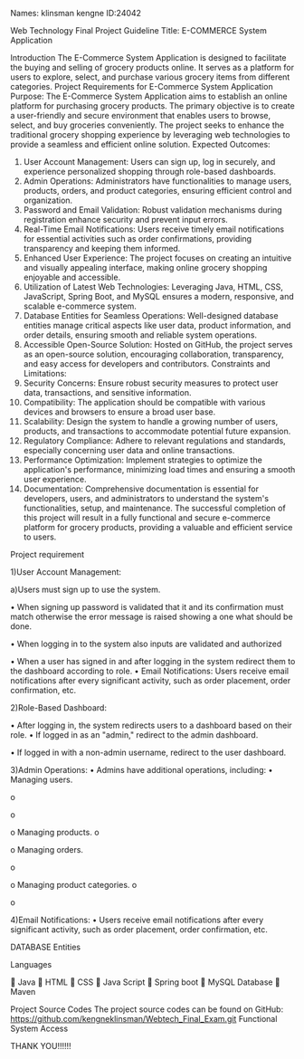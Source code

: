 Names: klinsman kengne
ID:24042

Web Technology Final Project Guideline 
Title: E-COMMERCE System Application

Introduction 
The E-Commerce System Application is designed to facilitate the buying and selling of grocery products online. It serves as a platform for users to explore, select, and purchase various grocery items from different categories.
Project Requirements for E-Commerce System Application
Purpose: The E-Commerce System Application aims to establish an online platform for purchasing grocery products. The primary objective is to create a user-friendly and secure environment that enables users to browse, select, and buy groceries conveniently. The project seeks to enhance the traditional grocery shopping experience by leveraging web technologies to provide a seamless and efficient online solution.
Expected Outcomes:
1.	User Account Management: Users can sign up, log in securely, and experience personalized shopping through role-based dashboards.
2.	Admin Operations: Administrators have functionalities to manage users, products, orders, and product categories, ensuring efficient control and organization.
3.	Password and Email Validation: Robust validation mechanisms during registration enhance security and prevent input errors.
4.	Real-Time Email Notifications: Users receive timely email notifications for essential activities such as order confirmations, providing transparency and keeping them informed.
5.	Enhanced User Experience: The project focuses on creating an intuitive and visually appealing interface, making online grocery shopping enjoyable and accessible.
6.	Utilization of Latest Web Technologies: Leveraging Java, HTML, CSS, JavaScript, Spring Boot, and MySQL ensures a modern, responsive, and scalable e-commerce system.
7.	Database Entities for Seamless Operations: Well-designed database entities manage critical aspects like user data, product information, and order details, ensuring smooth and reliable system operations.
8.	Accessible Open-Source Solution: Hosted on GitHub, the project serves as an open-source solution, encouraging collaboration, transparency, and easy access for developers and contributors.
Constraints and Limitations:
1.	Security Concerns: Ensure robust security measures to protect user data, transactions, and sensitive information.
2.	Compatibility: The application should be compatible with various devices and browsers to ensure a broad user base.
3.	Scalability: Design the system to handle a growing number of users, products, and transactions to accommodate potential future expansion.
4.	Regulatory Compliance: Adhere to relevant regulations and standards, especially concerning user data and online transactions.
5.	Performance Optimization: Implement strategies to optimize the application's performance, minimizing load times and ensuring a smooth user experience.
6.	Documentation: Comprehensive documentation is essential for developers, users, and administrators to understand the system's functionalities, setup, and maintenance.
The successful completion of this project will result in a fully functional and secure e-commerce platform for grocery products, providing a valuable and efficient service to users.

 



Project requirement


1)User Account Management:

a)Users must sign up to use the system.

 


•	When signing up password is validated that it and its confirmation must match otherwise the error message is raised showing a one what should be done.
 


•	When logging in to the system also inputs are validated and authorized

 

 
 


•	When a user has signed in and after logging in the system redirect them to the dashboard according to role.
•	Email Notifications:
Users receive email notifications after every significant activity, such as order placement, order confirmation, etc.

2)Role-Based Dashboard:

•	After logging in, the system redirects users to a dashboard based on their role.
•	If logged in as an "admin," redirect to the admin dashboard.
 


•	If logged in with a non-admin username, redirect to the user dashboard.

 



3)Admin Operations:
•	Admins have additional operations, including:
•	Managing users.


o	 

o	



o	Managing products.
o	 



o	Managing orders.

o	 



o	Managing product categories.
o	 

o	





4)Email Notifications:
•	Users receive email notifications after every significant activity, such as order placement, order confirmation, etc.

 

 




DATABASE Entities





Languages


	Java
	HTML
	CSS
	Java Script
	Spring boot
	MySQL Database
	Maven


Project Source Codes
The project source codes can be found on GitHub: https://github.com/kengneklinsman/Webtech_Final_Exam.git
Functional System Access



THANK YOU!!!!!!


